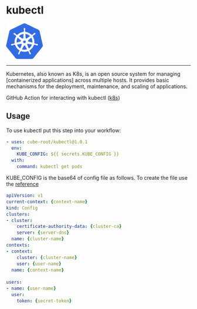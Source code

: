 # kubectl

<img src="https://github.com/kubernetes/kubernetes/raw/master/logo/logo.png" width="100">


---
Kubernetes, also known as K8s, is an open source system for managing [containerized applications]
across multiple hosts. It provides basic mechanisms for the deployment, maintenance,
and scaling of applications.


GitHub Action for interacting with kubectl ([k8s](https://kubernetes.io))



## Usage
To use kubectl put this step into your workflow:


```yaml
- uses: cube-root/kubectl@1.0.1
  env:
    KUBE_CONFIG: ${{ secrets.KUBE_CONFIG }}
  with:
    command: kubectl get pods
```


KUBE_CONFIG is the base64 of config file as follows. To create the file use the [reference](https://github.com/abhisawesome/kubernetes-authentication)


```yaml
apiVersion: v1
current-context: {context-name}
kind: Config
clusters:
- cluster:
    certificate-authority-data: {cluster-ca}
    server: {server-dns}
  name: {cluster-name}
contexts:
- context:
    cluster: {cluster-name}
    user: {user-name}
  name: {context-name}

users:
- name: {user-name}
  user:
    token: {secret-token}
```
